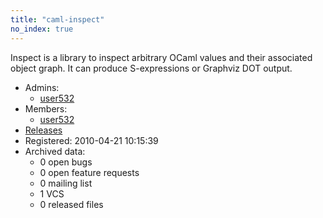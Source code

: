 ```yaml
---
title: "caml-inspect"
no_index: true
---
```


Inspect is a library to inspect arbitrary OCaml values and their
associated object graph. It can produce S-expressions or Graphviz DOT output.


* Admins:
  * [user532](/users/user532)
* Members:
  * [user532](/users/user532)
* [Releases](https://download.ocamlcore.org/caml-inspect)
* Registered: 2010-04-21 10:15:39
* Archived data:
  * 0 open bugs
  * 0 open feature requests
  * 0 mailing list
  * 1 VCS
  * 0 released files
